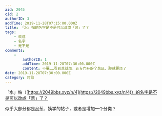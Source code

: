 ```yaml
---
aid: 2045
cid: 2
authorID: 3
addTime: 2019-11-28T07:15:00.000Z
title: 「水」帖的名字是不是可以改成「葱」了？
tags:
    - 改成
    - 名字
    - 是不是
comments:
    -
        authorID: 1
        addTime: 2019-11-28T07:30:00.000Z
        content: 不要……看到葱就烦，还专门开辟个葱区，那就更烦了
date: 2019-11-28T07:30:00.000Z
category: 时政
---
```


「水」帖（[https://2049bbs.xyz/n/4](https://2049bbs.xyz/n/4)）的名字是不是可以改成「葱」了？

似乎大部分都是品葱、姨学的帖子，或者是增加一个分类？
